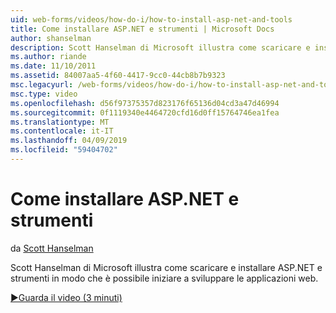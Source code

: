 ```yaml
---
uid: web-forms/videos/how-do-i/how-to-install-asp-net-and-tools
title: Come installare ASP.NET e strumenti | Microsoft Docs
author: shanselman
description: Scott Hanselman di Microsoft illustra come scaricare e installare ASP.NET e strumenti in modo che è possibile iniziare a sviluppare le applicazioni web.
ms.author: riande
ms.date: 11/10/2011
ms.assetid: 84007aa5-4f60-4417-9cc0-44cb8b7b9323
msc.legacyurl: /web-forms/videos/how-do-i/how-to-install-asp-net-and-tools
msc.type: video
ms.openlocfilehash: d56f97375357d823176f65136d04cd3a47d46994
ms.sourcegitcommit: 0f1119340e4464720cfd16d0ff15764746ea1fea
ms.translationtype: MT
ms.contentlocale: it-IT
ms.lasthandoff: 04/09/2019
ms.locfileid: "59404702"
---
```

# <a name="how-to-install-aspnet-and-tools"></a>Come installare ASP.NET e strumenti

da [Scott Hanselman](https://github.com/shanselman)

Scott Hanselman di Microsoft illustra come scaricare e installare ASP.NET e strumenti in modo che è possibile iniziare a sviluppare le applicazioni web.

[&#9654;Guarda il video (3 minuti)](https://channel9.msdn.com/Blogs/ASP-NET-Site-Videos/how-to-install-asp-net-and-tools)
